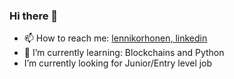 ### Hi there 👋

- 📫 How to reach me: [lennikorhonen, linkedin](https://www.linkedin.com/in/lenni-korhonen-a96090194/)
- 🌱 I’m currently learning: Blockchains and Python
- I’m currently looking for Junior/Entry level job
<!--
**lennikorhonen/lennikorhonen** is a ✨ _special_ ✨ repository because its `README.md` (this file) appears on your GitHub profile.

Here are some ideas to get you started:

- 🔭 I’m currently working on ...
- 👯 I’m looking to collaborate on ...
- 🤔 I’m looking for help with ...
- 💬 Ask me about ...
- 😄 Pronouns: ...
- ⚡ Fun fact: ...
-->
